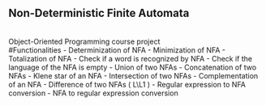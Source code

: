 ## Non-Deterministic Finite Automata
<br>
  Object-Oriented Programming course project
  <br>
#Functionalities
- Determinization of NFA
- Minimization of NFA
- Totalization of NFA
- Check if a word is recognized by NFA
- Check if the language of the NFA is empty
- Union of two NFAs
- Concatenation of two NFAs
- Klene star of an NFA
- Intersection of two NFAs
- Complementation of an NFA
- Difference of two NFAs ( L\L1 )
- Regular expression to NFA conversion
- NFA to regular expression conversion
